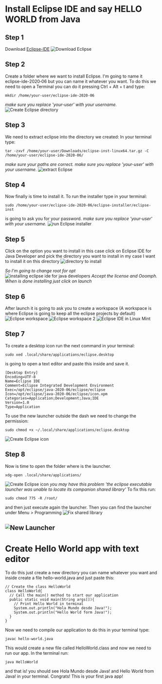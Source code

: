 # Install Eclipse IDE and say HELLO WORLD from Java
## Step 1
Download [Eclipse-IDE](https://www.eclipse.org/downloads/)
![Download Eclipse](/img/download-eclipse.gif)

## Step 2
Create a folder where we want to install Eclipse. I'm going to name it eclipse-ide-2020‑06 but you can name it whatever you want.
To do this we need to open a Terminal you can do it pressing Ctrl + Alt + t
and type:
```
mkdir /home/your-user/eclipse-ide-2020‑06
```
*make sure you replace 'your-user' with your username.*
![Create Eclipse directory](/img/create-eclipse-folder.gif)

## Step 3
We need to extract eclipse into the directory we created:
In your terminal type:
```
tar -zxvf /home/your-user/Downloads/eclipse-inst-linux64.tar.gz -C /home/your-user/eclipse-ide-2020-06/
```
*make sure your paths are correct.*
*make sure you replace 'your-user' with your username.*
![extract Eclipse](/img/extract-eclipse.gif)

## Step 4
Now finally is time to install it. To run the installer type in your terminal:
```
sudo /home/your-user/eclipse-ide-2020-06/eclipse-installer/eclipse-inst
```
is going to ask you for your password.
*make sure you replace 'your-user' with your username.*
![run Eclipse installer](/img/run-eclipse-installer.gif)

## Step 5
Click on the option you want to install in this case click on Eclipse IDE for Java Developer and pick the directory you want to install in my case I want to install it on this directory
![directory to install](/img/directory-to-install.png)

*So I'm going to change root for opt*
![installing eclipse ide for java developers](/img/installing-eclipse-ide-java-developer.gif)
*Accept the license and Ooomph. When is done installing just click on launch*

## Step 6
After launch it is going to ask you to create a workspace (A workspace is where Eclipse is going to keep all the eclipse projects by default)
![Eclipse workspace](/img/create-workspace.gif)
![Eclipse workspace 2](/img/create-workspace-2.gif)
![Eclipse IDE in Linux Mint](/img/eclipse-for-linux-mint.gif)

## Step 7

To create a desktop icon run the next command in your terminal:
```
sudo xed .local/share/applications/eclipse.desktop
```

is going to open a text editor and paste this inside and save it.
```
[Desktop Entry]
Encoding=UTF-8
Name=Eclipse IDE
Comment=Eclipse Integrated Development Environment
Exec=/opt/eclipse/java-2020-06/eclipse/eclipse
Icon=/opt/eclipse/java-2020-06/eclipse/icon.xpm
Categories=Application;Development;Java;IDE
Version=1.0
Type=Application
```

To use the new launcher outside the dash we need to change the permission:
```
sudo chmod +x ~/.local/share/applications/eclipse.desktop
```
![Create Eclipse icon](/img/create-desktop-icon.gif)

## Step 8

Now is time to open the folder where is the launcher.
```
xdg-open .local/share/applications/
```
![Create Eclipse icon](/img/open-launcher-folder.gif)
*you may have this problem 'the eclipse executable launcher was unable to locate its companion shared library'*
To fix this run:
```
sudo chmod 775 -R /root/
```
and then just execute again the launcher. Then you can find the launcher under Menu > Programming
![Fix shared library](/img/fix-shared-library.gif)

![New Launcher](/img/new-launcher.gif)
-----
# Create Hello World app with text editor
To do this just create a new directory you can name whatever you want and inside create a file hello-world.java and just paste this:
```
// Create the class HelloWorld
class HelloWorld{
  // Call the main() method to start our application
  public static void main(String args[]){
    // Print Hello World in terminal
    System.out.println("Hola Mundo desde Java!");
    System.out.println("Hello World form Java!");
  }
}
```

Now we need to compile our application to do this in your terminal type:
```
javac hello-world.java
```

This would create a new file called HelloWorld.class and now we need to run our app. In the terminal run:
```
java HelloWorld
```

and that is! you should see Hola Mundo desde Java! and Hello World from Java! in your terminal. Congrats! This is your first java app!
